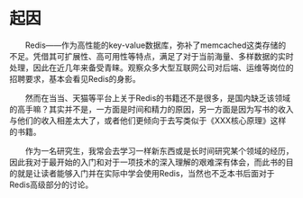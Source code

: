 # 起因



&ensp;&ensp;&ensp;&ensp;Redis——作为高性能的key-value数据库，弥补了memcached这类存储的不足。凭借其可扩展性、高可用性等特点，满足了对于当前海量、多样数据的实时处理，因此在近几年来备受青睐。观察众多大型互联网公司对后端、运维等岗位的招聘要求，基本会看见Redis的身影。

&ensp;&ensp;&ensp;&ensp;然而在当当、天猫等平台上关于Redis的书籍还不是很多，是国内缺乏该领域的高手嘛？其实并不是，一方面是时间和精力的原因，另一方面是因为写书的收入与他们的收入相差太大了，或者他们更倾向于去写类似于《XXX核心原理》这样的书籍。

&ensp;&ensp;&ensp;&ensp;作为一名研究生，我常会去学习一样新东西或是长时间研究某个领域的经历，因此我对于最开始的入门和对于一项技术的深入理解的艰难深有体会，而此书的目的就是让读者能够入门并在实际中学会使用Redis，当然也不乏本书后面对于Redis高级部分的讨论。